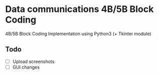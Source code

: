 # Data communications 4B/5B Block Coding
4B/5B Block Coding Implementation using Python3 (+ Tkinter module)

## Todo
- [ ] Upload screenshots
- [ ] GUI changes
